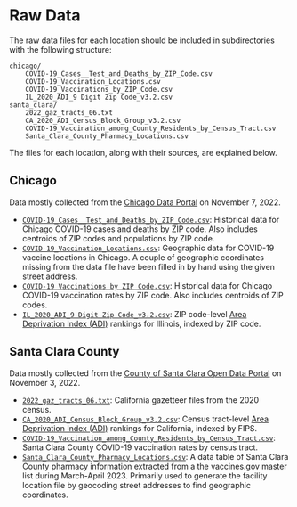 # Raw Data

The raw data files for each location should be included in subdirectories with the following structure:
```
chicago/
    COVID-19_Cases__Test_and_Deaths_by_ZIP_Code.csv
    COVID-19_Vaccination_Locations.csv
    COVID-19_Vaccinations_by_ZIP_Code.csv
    IL_2020_ADI_9 Digit Zip Code_v3.2.csv
santa_clara/
    2022_gaz_tracts_06.txt
    CA_2020_ADI_Census_Block_Group_v3.2.csv
    COVID-19_Vaccination_among_County_Residents_by_Census_Tract.csv
    Santa_Clara_County_Pharmacy_Locations.csv
```
The files for each location, along with their sources, are explained below.

## Chicago

Data mostly collected from the [Chicago Data Portal](https://data.cityofchicago.org/) on November 7, 2022.

* [`COVID-19_Cases__Test_and_Deaths_by_ZIP_Code.csv`](https://data.cityofchicago.org/Health-Human-Services/COVID-19-Cases-Tests-and-Deaths-by-ZIP-Code/yhhz-zm2v): Historical data for Chicago COVID-19 cases and deaths by ZIP code. Also includes centroids of ZIP codes and populations by ZIP code.
* [`COVID-19_Vaccination_Locations.csv`](https://data.cityofchicago.org/Health-Human-Services/COVID-19-Vaccination-Locations/6q3z-9maq): Geographic data for COVID-19 vaccine locations in Chicago. A couple of geographic coordinates missing from the data file have been filled in by hand using the given street address.
* [`COVID-19_Vaccinations_by_ZIP_Code.csv`](https://data.cityofchicago.org/Health-Human-Services/COVID-19-Vaccinations-by-ZIP-Code/553k-3xzc): Historical data for Chicago COVID-19 vaccination rates by ZIP code. Also includes centroids of ZIP codes.
* [`IL_2020_ADI_9 Digit Zip Code_v3.2.csv`](https://www.neighborhoodatlas.medicine.wisc.edu/): ZIP code-level [Area Deprivation Index (ADI)](https://www.nejm.org/doi/full/10.1056/NEJMp1802313) rankings for Illinois, indexed by ZIP code.

## Santa Clara County

Data mostly collected from the [County of Santa Clara Open Data Portal](https://data.sccgov.org/) on November 3, 2022.

* [`2022_gaz_tracts_06.txt`](https://www.census.gov/geographies/reference-files/time-series/geo/gazetteer-files.html): California gazetteer files from the 2020 census.
* [`CA_2020_ADI_Census_Block_Group_v3.2.csv`](https://www.neighborhoodatlas.medicine.wisc.edu/): Census tract-level [Area Deprivation Index (ADI)](https://www.nejm.org/doi/full/10.1056/NEJMp1802313) rankings for California, indexed by FIPS.
* [`COVID-19_Vaccination_among_County_Residents_by_Census_Tract.csv`](https://data.sccgov.org/COVID-19/COVID-19-Vaccination-among-County-Residents-by-Cen/qx2e-7jz2): Santa Clara County COVID-19 vaccination rates by census tract.
* [`Santa_Clara_County_Pharmacy_Locations.csv`](https://data.cdc.gov/Vaccinations/Vaccines-gov-COVID-19-vaccinating-provider-locatio/5jp2-pgaw): A data table of Santa Clara County pharmacy information extracted from a the vaccines.gov master list during March-April 2023. Primarily used to generate the facility location file by geocoding street addresses to find geographic coordinates.
